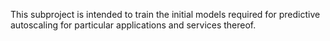 This subproject is intended to train the initial models required for predictive autoscaling for particular applications and services thereof.
